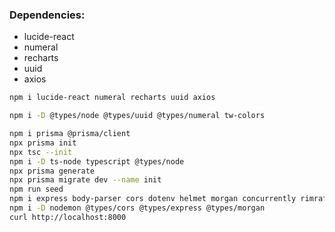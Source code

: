 ### Dependencies:

- lucide-react
- numeral
- recharts
- uuid
- axios

```sh
npm i lucide-react numeral recharts uuid axios
```

```sh
npm i -D @types/node @types/uuid @types/numeral tw-colors
```

```sh
npm i prisma @prisma/client
npx prisma init
npx tsc --init
npm i -D ts-node typescript @types/node
npx prisma generate
npx prisma migrate dev --name init
npm run seed
npm i express body-parser cors dotenv helmet morgan concurrently rimraf
npm i -D nodemon @types/cors @types/express @types/morgan
curl http://localhost:8000
```

